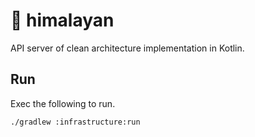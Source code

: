 # 🐥 himalayan

API server of clean architecture implementation in Kotlin.

## Run

Exec the following to run.

```shell
./gradlew :infrastructure:run
```
